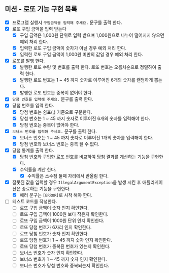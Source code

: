 ## 미션 - 로또 기능 구현 목록
- [x] 프로그램 실행시 ``구입금액을 입력해 주세요.`` 문구를 출력 한다.
- [x] 로또 구입 금액을 입력 받는다
  - [x] 구입 금액은 1,000원 단위로 입력 받으며 1,000원으로 나누어 떨어지지 않으면 예외 처리 한다.
  - [x] 입력한 로또 구입 금액이 숫자가 아닐 경우 예외 처리 한다.
  - [x] 입력한 로또 구입 금액이 1,000원 미만의 값일 경우 예외 처리 한다.
- [x] 로또를 발행 한다.
  - [x] 발행한 로또 수량 및 번호를 출력 한다. 로또 번호는 오름차순으로 정렬하여 출력 한다.
  - [x] 발행한 로또 번호는 1 ~ 45 까지 숫자로 이루어진 6개의 숫자를 랜덤하게 뽑는다.
  - [x] 발행한 로또 번호는 중복이 없어야 한다.
- [x] ``당첨 번호를 입력해 주세요.`` 문구를 출력 한다.
- [x] 당첨 번호를 입력 한다.
  - [x] 당첨 번호는 쉼표(,) 기준으로 구분한다.
  - [x] 당첨 번호는 1 ~ 45 까지 숫자로 이루어진 6개의 숫자를 입력해야 한다.
  - [x] 당첨 번호는 중복이 없어야 한다.
- [x] ``보너스 번호를 입력해 주세요.`` 문구를 출력 한다.
  - [x] 보너스 번호는 1 ~ 45 까지 숫자로 이루어진 1개의 숫자를 입력해야 한다.
  - [x] 당첨 번호와 보너스 번호는 중복 될 수 없다.
- [x] 당첨 통계를 출력 한다.
  - [x] 당첨 번호와 구입한 로또 번호를 비교하여 당첨 결과를 계산하는 기능을 구현한다.
  - [x] 수익률을 계산 한다.
    - [x] 수익률은 소수점 둘째 자리에서 반올림 한다.
- [x] 잘못된 값을 입력할 경우 ``IllegalArgumentException``을 발생 시킨 후 애플리케이션은 종료하는 기능을 구현한다.
  - [x] 에러 문구는 ``[ERROR]``로 시작 해야 한다.
- [ ] 테스트 코드를 작성한다.
  - [ ] 로또 구입 금액이 숫자 인지 확인한다.
  - [ ] 로또 구입 금액이 1000원 보다 작은지 확인한다.
  - [ ] 로또 구입 금액이 1000원 단위 인지 확인한다.
  - [ ] 로또 당첨 번호가 6자리 인지 확인한다.
  - [ ] 로또 당첨 번호가 숫자 인지 확인한다.
  - [ ] 로또 당첨 번호가 1 ~ 45 까지 숫자 인지 확인한다.
  - [ ] 로또 당첨 번호가 중복된 번호가 있는지 확인한다.
  - [ ] 보너스 번호가 숫자 인지 확인한다.
  - [ ] 보너스 번호가 1 ~ 45 까지 숫자 인지 확인한다.
  - [ ] 보너스 번호가 당첨 번호와 중복되는지 확인한다.
